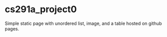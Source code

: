 # cs291a_project0
Simple static page with unordered list, image, and a table hosted on github pages. 
